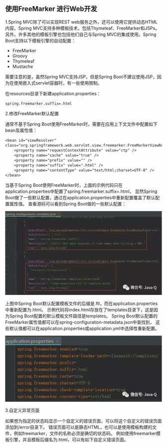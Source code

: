 ## 使用FreeMarker 进行Web开发

1.Spring MVC除了可以实现REST web服务之外，还可以使用它提供动态HTML内容。Spring MVC支持多种模板技术，包括Thymeleaf、FreeMarker和JSPs。
另外，许多其他的模板引擎也包括他们自己与Spring MVC的集成使用。Spring Boot支持以下模板引擎的自动配置：
* FreeMarker
* Groovy
* Thymeleaf
* Mustache

需要注意的是，虽然Spring MVC支持JSP，但是Spring Boot不建议使用JSP，因为在使用嵌入式servlet容器时，有一些使用限制。


在resources目录下新建application.properties：
```
spring.freemarker.suffix=.html
```

2.修改FreeMarker默认配置

通常不基于Spring Boot使用FreeMarker时，需要在应用上下文文件中配置如下bean及属性值：
```
<bean id="viewResolver" class="org.springframework.web.servlet.view.freemarker.FreeMarkerViewResolver">
    <property name="requestContextAttribute" value="ctp" />
    <property name="cache" value="true" />
    <property name="prefix" value="" />
    <property name="suffix" value=".html" />
    <property name="contentType" value="text/html;charset=UTF-8" />
</bean>
```

当基于Spring Boot使用FreeMarker时，上面的示例代码只在application.properties中配置了spring.freemarker.suffix=.html，
显然Spring Boot做了一些默认配置，通过在application.properties中重新配置覆盖了默认配置属性值。
查看源码可以看到Spring Boot做的一些默认配置： 

![FreeMarker的默认配置](src/main/resources/static/641.png)

上图中Spring Boot默认配置模板文件的后缀是.ftl，而在application.properties中重新配置为.html。
示例代码将index.html存放在了templates目录下，这是因为Spring Boot配置的默认模板文件路径是templates。
Spring Boot默认配置的FreeMarker属性值都可以在spring-configuration-metadata.json中查找到，
这些默认值都可以在application.properties或application.yml中选择性重新配置。

![通过properties文件配置FreeMarker](src/main/resources/static/640.png)

3.自定义异常页面
  
如果想为指定的状态码显示一个自定义的错误页面，可以将这个自定义的错误页面添加到/error目录下。
错误页面可以是静态HTML，也可以是使用模板构建的文件，例如freemarker，文件的名称必须是确切的状态码。
例如使用freemarker模板引擎，并且模板后缀名为.html，可以有如下自定义错误页面。 

